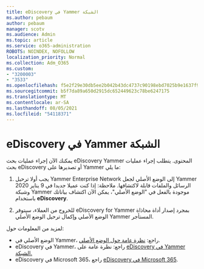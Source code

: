 ```yaml
---
title: eDiscovery في Yammer الشبكة
ms.author: pebaum
author: pebaum
manager: scotv
ms.audience: Admin
ms.topic: article
ms.service: o365-administration
ROBOTS: NOINDEX, NOFOLLOW
localization_priority: Normal
ms.collection: Adm_O365
ms.custom:
- "3200003"
- "3533"
ms.openlocfilehash: f5e2f29e30db5ee2b042b43dc4737c90198ebd7025b9e1637f922b655a1a3f83
ms.sourcegitcommit: b5f7da89a650d2915dc652449623c78be6247175
ms.translationtype: MT
ms.contentlocale: ar-SA
ms.lasthandoff: 08/05/2021
ms.locfileid: "54118371"
---
```

# <a name="ediscovery-in-yammer-networks"></a>eDiscovery في Yammer الشبكة

يمكنك الآن إجراء عمليات بحث eDiscovery Yammer المحتوى.  يتطلب إجراء عمليات بحث eDiscovery أو تصديرها على Yammer ما يلي:

1. يجب أولا ترحيل Yammer Enterprise Network إلى الوضع الأصلي لجعل Yammer الرسائل والملفات قابلة لاكتشافها. ملاحظة: إذا كنت عميلا جديدا في 9 يناير 2020 وشبكة Yammer موجودة بالفعل في "الوضع الأصلي"، يمكن الآن اكتشاف بياناتك باستخدام **eDiscovery**.

2. للخروج من العملاء، سيتوفر eDiscovery for Yammer بمجرد إصدار أداة محاذاة الوضع الأصلي وإكمال ترحيل الوضع الأصلي Yammer المستأجر.

لمزيد من المعلومات حول:

- الوضع الأصلي في Yammer، راجع: [نظرة عامة حول الوضع الأصلي](https://docs.microsoft.com/yammer/configure-your-yammer-network/overview-native-mode).
- eDiscovery في Yammer، راجع: نظرة عامة على [eDiscovery في Yammer الشبكة.](https://docs.microsoft.com/yammer/manage-security-and-compliance/overview-of-ediscovery)
- eDiscovery في Microsoft 365، راجع [eDiscovery في Microsoft 365](https://docs.microsoft.com/microsoft-365/compliance/ediscovery).

